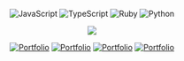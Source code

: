  <div align="center">
 
 ![JavaScript](https://img.shields.io/badge/.js-F7DF1E.svg?style=for-the-badge) 
![TypeScript](https://img.shields.io/badge/.ts-007ACC.svg?style=for-the-badge) 
![Ruby](https://img.shields.io/badge/.rb-CC342D.svg?style=for-the-badge)
![Python](https://img.shields.io/badge/.py-3776AB?style=for-the-badge) 
 
![](https://github-readme-streak-stats.herokuapp.com/?user=josuehoenicka&theme=dark&hide_border=true)
 

[![Portfolio](https://img.shields.io/badge/Portfolio-%23323330?style=for-the-badge&logo=google&logoColor=white)](https://springular.web.app)
[![Portfolio](https://img.shields.io/badge/HackerRank-%23323330?style=for-the-badge&logo=hackerrank&logoColor=white)](https://www.hackerrank.com/josuehoenicka)
[![Portfolio](https://img.shields.io/badge/Leetcode-%23323330?style=for-the-badge&logo=leetcode&logoColor=white)](https://leetcode.com/josuehoenicka/)
[![Portfolio](https://img.shields.io/badge/freeCodeCamp-%23323330?style=for-the-badge&logo=freecodecamp&logoColor=white)](https://www.freecodecamp.org/josuehoenicka)

</div>




  

  




